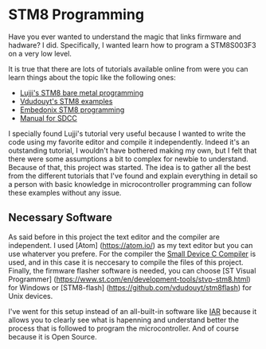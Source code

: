 # STM8 Programming
Have you ever wanted to understand the magic that links firmware and hadware? I did.
Specifically, I wanted learn how to program a STM8S003F3 on a very low level.

It is true that there are lots of tutorials available online from were you can
learn things about the topic like the following ones:
- [Lujji's STM8 bare metal programming](https://lujji.github.io/blog/bare-metal-programming-stm8/)
- [Vdudouyt's STM8 examples](https://github.com/vdudouyt/sdcc-examples-stm8)
- [Embedonix STM8 programming](http://embedonix.com/articles/embedded-projects/getting-started-with-stm8-development-part-1-blinking-a-led/)
- [Manual for SDCC](http://sdcc.sourceforge.net/doc/sdccman.pdf)

I specially found Lujji's tutorial very useful because I wanted to write the code using
my favorite editor and compile it independently. Indeed it's an outstanding tutorial, I wouldn't have
bothered making my own, but I felt that there were some assumptions a bit to complex for
newbie to understand. Because of that, this project was started. The idea is to gather all the best
from the different tutorials that I've found and explain everything in detail so a person with basic knowledge in microcontroller programming can follow these examples without any issue.

## Necessary Software
As said before in this project the text editor and the compiler are independent. I used [Atom]
(https://atom.io/) as my text editor but you can use whaterver you prefere. For the compiler the [Small Device C Compiler](http://sdcc.sourceforge.net/) is used, and in this case it is neccesary to compile the files of this
project. Finally, the firmware flasher software is needed, you can choose [ST Visual Programmer]
(https://www.st.com/en/development-tools/stvp-stm8.html) for Windows or [STM8-flash]
(https://github.com/vdudouyt/stm8flash) for Unix devices.

I've went for this setup instead of an all-built-in software like [IAR](https://www.iar.com/) because it allows you to clearly see what is hapenning and understand better the process that is followed to program the microcontroller. And of course because it is Open Source.
